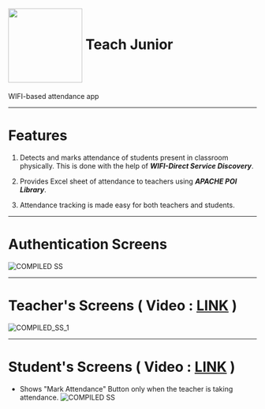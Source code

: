 # <img src="https://user-images.githubusercontent.com/86946600/223048973-84c608c9-f815-40a0-ab80-2a9d2cf7aa8e.png" align="center" height="150"> Teach Junior
WIFI-based attendance app

------------------------------------------
# Features
1. Detects and marks attendance of students present in classroom physically. This is done with the help of ***__WIFI-Direct Service Discovery__***.

2. Provides Excel sheet of attendance to teachers using ***__APACHE POI Library__***.

3. Attendance tracking is made easy for both teachers and students.

------------------------------------------
# Authentication Screens
![COMPILED SS](https://user-images.githubusercontent.com/86946600/223045512-e69a5517-0c4c-45ab-9a03-c848779264e6.jpg)


------------------------------------------
# Teacher's Screens ( Video : [LINK](https://drive.google.com/file/d/173AZCf006p21hBNyQdpRa-OiC23xdtWE/view?usp=share_link) )
![COMPILED_SS_1](https://user-images.githubusercontent.com/86946600/223029666-588d4f80-6455-4148-a93a-0ba4bf8d355b.jpg)


------------------------------------------
# Student's Screens ( Video : [LINK](https://drive.google.com/file/d/185IDSIPO6_W91aLUQd0SEyjPOsI8nHAQ/view?usp=share_link) )
- Shows "Mark Attendance" Button only when the teacher is taking attendance.
![COMPILED SS](https://user-images.githubusercontent.com/86946600/223046918-8836d61a-2fb7-4271-b9a7-f91f0218b454.jpg)
